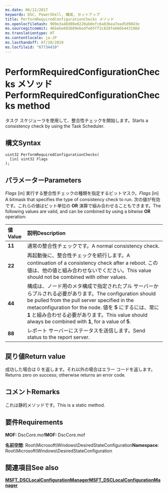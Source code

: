```yaml
---
ms.date: 06/12/2017
keywords: DSC, PowerShell, 構成, セットアップ
title: PerformRequiredConfigurationChecks メソッド
ms.openlocfilehash: 909e3a48d08e0220ab0efc6a03bea7ead5d9843e
ms.sourcegitcommit: 46bebe692689ebedfe65ff2c828fe666b443198d
ms.translationtype: HT
ms.contentlocale: ja-JP
ms.lasthandoff: 07/10/2019
ms.locfileid: "67734410"
---
```

# <a name="performrequiredconfigurationchecks-method"></a><span data-ttu-id="7881a-103">PerformRequiredConfigurationChecks メソッド</span><span class="sxs-lookup"><span data-stu-id="7881a-103">PerformRequiredConfigurationChecks method</span></span>

<span data-ttu-id="7881a-104">タスク スケジューラを使用して、整合性チェックを開始します。</span><span class="sxs-lookup"><span data-stu-id="7881a-104">Starts a consistency check by using the Task Scheduler.</span></span>

## <a name="syntax"></a><span data-ttu-id="7881a-105">構文</span><span class="sxs-lookup"><span data-stu-id="7881a-105">Syntax</span></span>

```mof
uint32 PerformRequiredConfigurationChecks(
  [in] uint32 Flags
);
```

## <a name="parameters"></a><span data-ttu-id="7881a-106">パラメーター</span><span class="sxs-lookup"><span data-stu-id="7881a-106">Parameters</span></span>

<span data-ttu-id="7881a-107">*Flags* \[in\] 実行する整合性チェックの種類を指定するビットマスク。</span><span class="sxs-lookup"><span data-stu-id="7881a-107">*Flags* \[in\] A bitmask that specifies the type of consistency check to run.</span></span> <span data-ttu-id="7881a-108">次の値が有効です。これらの値はビット単位の **OR** 演算で組み合わせることもできます。</span><span class="sxs-lookup"><span data-stu-id="7881a-108">The following values are valid, and can be combined by using a bitwise **OR** operation:</span></span>

|<span data-ttu-id="7881a-109">値</span><span class="sxs-lookup"><span data-stu-id="7881a-109">Value</span></span> |<span data-ttu-id="7881a-110">説明</span><span class="sxs-lookup"><span data-stu-id="7881a-110">Description</span></span> |
|:--- |:---|
|<span data-ttu-id="7881a-111">**1**</span><span class="sxs-lookup"><span data-stu-id="7881a-111">**1**</span></span> | <span data-ttu-id="7881a-112">通常の整合性チェックです。</span><span class="sxs-lookup"><span data-stu-id="7881a-112">A normal consistency check.</span></span> |
|<span data-ttu-id="7881a-113">**2**</span><span class="sxs-lookup"><span data-stu-id="7881a-113">**2**</span></span> | <span data-ttu-id="7881a-114">再起動後に、整合性チェックを続行します。</span><span class="sxs-lookup"><span data-stu-id="7881a-114">A continuation of a consistency check after a reboot.</span></span> <span data-ttu-id="7881a-115">この値は、他の値と組み合わせないでください。</span><span class="sxs-lookup"><span data-stu-id="7881a-115">This value should not be combined with other values.</span></span> |
|<span data-ttu-id="7881a-116">**4**</span><span class="sxs-lookup"><span data-stu-id="7881a-116">**4**</span></span> | <span data-ttu-id="7881a-117">構成は、ノード用のメタ構成で指定されたプル サーバーからプルされる必要があります。</span><span class="sxs-lookup"><span data-stu-id="7881a-117">The configuration should be pulled from the pull server specified in the metaconfiguration for the node.</span></span> <span data-ttu-id="7881a-118">値を **5** にするには、常に **1** と組み合わせる必要があります。</span><span class="sxs-lookup"><span data-stu-id="7881a-118">This value should always be combined with **1**, for a value of **5**.</span></span> |
|<span data-ttu-id="7881a-119">**8**</span><span class="sxs-lookup"><span data-stu-id="7881a-119">**8**</span></span> | <span data-ttu-id="7881a-120">レポート サーバーにステータスを送信します。</span><span class="sxs-lookup"><span data-stu-id="7881a-120">Send status to the report server.</span></span> |

## <a name="return-value"></a><span data-ttu-id="7881a-121">戻り値</span><span class="sxs-lookup"><span data-stu-id="7881a-121">Return value</span></span>

<span data-ttu-id="7881a-122">成功した場合は 0 を返します。それ以外の場合はエラー コードを返します。</span><span class="sxs-lookup"><span data-stu-id="7881a-122">Returns zero on success; otherwise returns an error code.</span></span>

## <a name="remarks"></a><span data-ttu-id="7881a-123">コメント</span><span class="sxs-lookup"><span data-stu-id="7881a-123">Remarks</span></span>

<span data-ttu-id="7881a-124">これは静的メソッドです。</span><span class="sxs-lookup"><span data-stu-id="7881a-124">This is a static method.</span></span>

## <a name="requirements"></a><span data-ttu-id="7881a-125">要件</span><span class="sxs-lookup"><span data-stu-id="7881a-125">Requirements</span></span>

<span data-ttu-id="7881a-126">**MOF:** DscCore.mof</span><span class="sxs-lookup"><span data-stu-id="7881a-126">**MOF:** DscCore.mof</span></span>

<span data-ttu-id="7881a-127">**名前空間**: Root\Microsoft\Windows\DesiredStateConfiguration</span><span class="sxs-lookup"><span data-stu-id="7881a-127">**Namespace**: Root\Microsoft\Windows\DesiredStateConfiguration</span></span>

## <a name="see-also"></a><span data-ttu-id="7881a-128">関連項目</span><span class="sxs-lookup"><span data-stu-id="7881a-128">See also</span></span>

[<span data-ttu-id="7881a-129">**MSFT_DSCLocalConfigurationManager**</span><span class="sxs-lookup"><span data-stu-id="7881a-129">**MSFT_DSCLocalConfigurationManager**</span></span>](msft-dsclocalconfigurationmanager.md)
